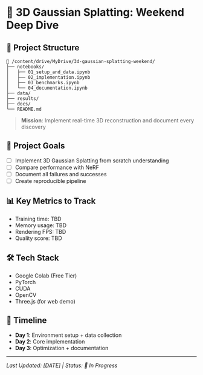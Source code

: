 
 # 🌟 3D Gaussian Splatting: Weekend Deep Dive

## 📁 Project Structure

    📁 /content/drive/MyDrive/3d-gaussian-splatting-weekend/
    ├── notebooks/
    │   ├── 01_setup_and_data.ipynb
    │   ├── 02_implementation.ipynb
    │   ├── 03_benchmarks.ipynb
    │   └── 04_documentation.ipynb
    ├── data/
    ├── results/
    ├── docs/
    └── README.md

> **Mission**: Implement real-time 3D reconstruction and document every discovery

## 🎯 Project Goals
- [ ] Implement 3D Gaussian Splatting from scratch understanding
- [ ] Compare performance with NeRF
- [ ] Document all failures and successes
- [ ] Create reproducible pipeline

## 📊 Key Metrics to Track
- Training time: TBD
- Memory usage: TBD
- Rendering FPS: TBD
- Quality score: TBD

## 🛠️ Tech Stack
- Google Colab (Free Tier)
- PyTorch
- CUDA
- OpenCV
- Three.js (for web demo)

## 📅 Timeline
- **Day 1**: Environment setup + data collection
- **Day 2**: Core implementation
- **Day 3**: Optimization + documentation

---
*Last Updated: [DATE] | Status: 🚧 In Progress*
